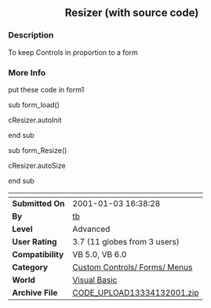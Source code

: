 ﻿<div align="center">

## Resizer \(with source code\)


</div>

### Description

To keep Controls in proportion to a form
 
### More Info
 
put these code in form1

sub form_load()

cResizer.autoInit

end sub

sub form_Resize()

cResizer.autoSize

end sub


<span>             |<span>
---                |---
**Submitted On**   |2001-01-03 16:38:28
**By**             |[tb](https://github.com/Planet-Source-Code/PSCIndex/blob/master/ByAuthor/tb.md)
**Level**          |Advanced
**User Rating**    |3.7 (11 globes from 3 users)
**Compatibility**  |VB 5\.0, VB 6\.0
**Category**       |[Custom Controls/ Forms/  Menus](https://github.com/Planet-Source-Code/PSCIndex/blob/master/ByCategory/custom-controls-forms-menus__1-4.md)
**World**          |[Visual Basic](https://github.com/Planet-Source-Code/PSCIndex/blob/master/ByWorld/visual-basic.md)
**Archive File**   |[CODE\_UPLOAD13334132001\.zip](https://github.com/Planet-Source-Code/tb-resizer-with-source-code__1-14089/archive/master.zip)








